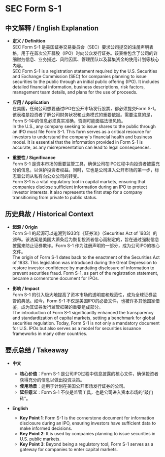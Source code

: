# SEC Form S-1

## 中文解释 / English Explanation

* **定义 / Definition**  
  SEC Form S-1 是美国证券交易委员会（SEC）要求公司提交的注册声明表格，用于在首次公开募股（IPO）时向公众发行证券。该表格包含了公司的详细财务信息、业务描述、风险因素、管理团队以及募集资金的使用计划等核心内容。  
  SEC Form S-1 is a registration statement required by the U.S. Securities and Exchange Commission (SEC) for companies planning to issue securities to the public through an initial public offering (IPO). It includes detailed financial information, business descriptions, risk factors, management team details, and plans for the use of proceeds.

* **应用 / Application**  
  在美国，任何公司想要通过IPO在公开市场发行股票，都必须提交Form S-1。该表格是投资者了解公司财务状况和业务模式的重要依据。需要注意的是，Form S-1中的信息必须真实准确，否则可能面临法律风险。  
  In the U.S., any company seeking to issue shares to the public through an IPO must file Form S-1. This form serves as a critical resource for investors to understand the company's financial health and business model. It is essential that the information provided in Form S-1 is accurate, as any misrepresentation can lead to legal consequences.

* **重要性 / Significance**  
  Form S-1 是资本市场的重要监管工具，确保公司在IPO过程中向投资者披露充分的信息，以保护投资者权益。同时，它也是公司进入公开市场的第一步，标志着公司从私有向公众公司的转变。  
  Form S-1 is a vital regulatory tool in capital markets, ensuring that companies disclose sufficient information during an IPO to protect investor interests. It also represents the first step for a company transitioning from private to public status.

## 历史典故 / Historical Context

* **起源 / Origin**  
  Form S-1 的起源可以追溯到1933年《证券法》（Securities Act of 1933）的颁布。该法案是美国大萧条后为恢复投资者信心而制定的，旨在通过强制信息披露来防止证券欺诈。Form S-1 作为注册声明的一部分，成为公司IPO的核心文件。  
  The origin of Form S-1 dates back to the enactment of the Securities Act of 1933. This legislation was introduced during the Great Depression to restore investor confidence by mandating disclosure of information to prevent securities fraud. Form S-1, as part of the registration statement, became a cornerstone document for IPOs.

* **影响 / Impact**  
  Form S-1 的引入极大地提高了资本市场的透明度和规范性，成为全球证券监管的典范。如今，Form S-1 不仅是美国IPO的必备文件，也被许多其他国家借鉴，成为其证券发行监管框架的重要组成部分。  
  The introduction of Form S-1 significantly enhanced the transparency and standardization of capital markets, setting a benchmark for global securities regulation. Today, Form S-1 is not only a mandatory document for U.S. IPOs but also serves as a model for securities issuance frameworks in many other countries.

## 要点总结 / Takeaway

* **中文**  
  - **核心价值**：Form S-1 是公司IPO过程中信息披露的核心文件，确保投资者获得充分的信息以做出投资决策。  
  - **使用场景**：适用于计划在美国公开市场发行证券的公司。  
  - **延伸意义**：Form S-1 不仅是监管工具，也是公司进入资本市场的“敲门砖”。  

* **English**  
  - **Key Point 1**: Form S-1 is the cornerstone document for information disclosure during an IPO, ensuring investors have sufficient data to make informed decisions.  
  - **Key Point 2**: It is used by companies planning to issue securities in U.S. public markets.  
  - **Key Point 3**: Beyond being a regulatory tool, Form S-1 serves as a gateway for companies to enter capital markets.